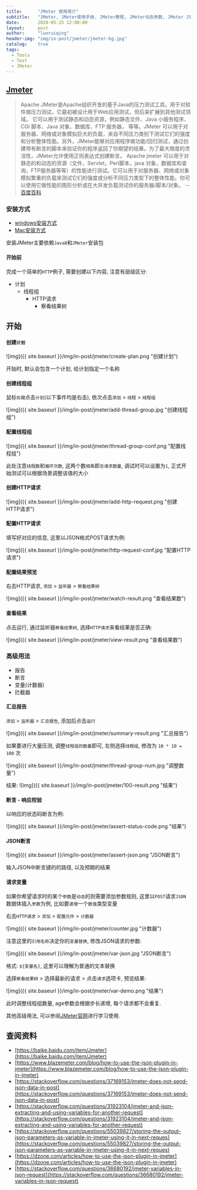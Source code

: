 ```yaml
---
title:      "JMeter 使用简介"
subtitle:   "JMeter, JMeter使用手册, JMeter教程, JMeter动态参数, JMeter JSON 参数"
date:       2020-05-25 12:00:00
layout:     post
author:     "luoruiqing"
header-img: "img/in-post/jmeter/jmeter-bg.jpg"
catalog:    true
tags:
  - Tools
  - Test
  - JMeter
---
```



## [Jmeter](https://jmeter.apache.org/)
> Apache JMeter是Apache组织开发的基于Java的压力测试工具。用于对软件做压力测试，它最初被设计用于Web应用测试，但后来扩展到其他测试领域。 它可以用于测试静态和动态资源，例如静态文件、Java 小服务程序、CGI 脚本、Java 对象、数据库、FTP 服务器， 等等。JMeter 可以用于对服务器、网络或对象模拟巨大的负载，来自不同压力类别下测试它们的强度和分析整体性能。另外，JMeter能够对应用程序做功能/回归测试，通过创建带有断言的脚本来验证你的程序返回了你期望的结果。为了最大限度的灵活性，JMeter允许使用正则表达式创建断言。
Apache jmeter 可以用于对静态的和动态的资源（文件，Servlet，Perl脚本，java 对象，数据库和查询，FTP服务器等等）的性能进行测试。它可以用于对服务器、网络或对象模拟繁重的负载来测试它们的强度或分析不同压力类型下的整体性能。你可以使用它做性能的图形分析或在大并发负载测试你的服务器/脚本/对象。 -- [百度百科](https://baike.baidu.com/item/Jmeter)


### 安装方式

- [windows安装方式](https://www.cnblogs.com/echolun/p/10003985.html)
- [Mac安装方式](https://www.jianshu.com/p/bce9077d883c)

安装JMeter主要依赖`Java8`和`JMeter`安装包

#### 开始前

完成一个简单的`HTTP`例子, 需要创建以下内容, 注意有层级区分:

- 计划
    - 线程组
        - HTTP请求
            - 察看结果树


## 开始

#### 创建`计划`

![img]({{ site.baseurl }}/img/in-post/jmeter/create-plan.png "创建计划")

开始时, 默认会包含一个计划, 给计划指定一个名称

#### 创建线程组

鼠标`右键`点击`计划`(以下事件均是右击), 依次点击`添加` > `线程` > `线程组`

![img]({{ site.baseurl }}/img/in-post/jmeter/add-thread-group.jpg "创建线程组")

#### 配置线程组

![img]({{ site.baseurl }}/img/in-post/jmeter/thread-group-conf.png "配置线程组")

此处注意`线程数`和`循环次数`, 这两个数`相乘`即`总请求数量`, 调试时可以设置为`1`, 正式开始测试可以根据场景调整该值的大小

#### 创建HTTP请求

![img]({{ site.baseurl }}/img/in-post/jmeter/add-http-request.png "创建HTTP请求")

#### 配置HTTP请求

填写好对应的信息, 这里以JSON格式POST请求为例:

![img]({{ site.baseurl }}/img/in-post/jmeter/http-request-conf.jpg "配置HTTP请求")

#### 配置结果预览

右击HTTP请求, `添加` > `监听器` > `察看结果树`

![img]({{ site.baseurl }}/img/in-post/jmeter/watch-result.png "查看结果数")

#### 查看结果

点击运行, 通过监听器`察看结果树`, 选择`HTTP请求`来看结果是否正确:

![img]({{ site.baseurl }}/img/in-post/jmeter/view-result.png "查看结果数")


### 高级用法

- 报告
- 断言
- 变量(计数器)
- 拦截器


#### 汇总报告

`添加` > `监听器` > `汇总报告`, 添加后点击`运行`

![img]({{ site.baseurl }}/img/in-post/jmeter/summary-result.png "汇总报告")

如果要进行大量压测, 调整`线程组的数量`即可, 左侧选择`线程组`, 修改为 `10 * 10 = 100` 次

![img]({{ site.baseurl }}/img/in-post/jmeter/thread-group-num.jpg "调整数量")

结果:
![img]({{ site.baseurl }}/img/in-post/jmeter/100-result.png "结果")

#### 断言 - 响应校验

以响应的状态码断言为例:

![img]({{ site.baseurl }}/img/in-post/jmeter/assert-status-code.png "结果")


#### JSON断言

![img]({{ site.baseurl }}/img/in-post/jmeter/assert-json.png "JSON断言")

输入JSON中断言键的的路径, 以及预期的结果

#### 请求变量

如果你希望请求时的某个`参数`是`动态`的则需要添加参数规则, 这里以`POST`请求`JSON`数据体插入`参数`为例, 比如要`递增`一个`数值`类型变量

右击`HTTP请求` > `添加` > `配置元件` > `计数器`

![img]({{ site.baseurl }}/img/in-post/jmeter/counter.jpg "计数器")

注意这里的`引用名称`决定你的`变量替换`, 修改JSON请求的参数:

![img]({{ site.baseurl }}/img/in-post/jmeter/var-json.jpg "JSON断言")

格式: `${变量名}`, 这里可以理解为普通的文本替换

选择`察看结果树` > 选择最新的请求 > 点击`请求`选项卡, 预览结果:

![img]({{ site.baseurl }}/img/in-post/jmeter/var-demo.png "结果")

此时调整线程组数量, age参数会根据步长递增, 每个请求都不会重复.


其他高级用法, 可以参阅[JMeter官网](https://jmeter.apache.org/)进行学习使用.


## 查阅资料

- [https://baike.baidu.com/item/Jmeter](https://baike.baidu.com/item/Jmeter)
- [https://www.blazemeter.com/blog/how-to-use-the-json-plugin-in-jmeter](https://www.blazemeter.com/blog/how-to-use-the-json-plugin-in-jmeter)
- [https://stackoverflow.com/questions/37169153/jmeter-does-not-send-json-data-in-post](https://stackoverflow.com/questions/37169153/jmeter-does-not-send-json-data-in-post)
- [https://stackoverflow.com/questions/31923104/jmeter-and-json-extracting-and-using-variables-for-another-request](https://stackoverflow.com/questions/31923104/jmeter-and-json-extracting-and-using-variables-for-another-request)
- [https://stackoverflow.com/questions/55039827/storing-the-output-json-parameters-as-variable-in-jmeter-using-it-in-next-reques](https://stackoverflow.com/questions/55039827/storing-the-output-json-parameters-as-variable-in-jmeter-using-it-in-next-reques)
- [https://dzone.com/articles/how-to-use-the-json-plugin-in-jmeter](https://dzone.com/articles/how-to-use-the-json-plugin-in-jmeter)
- [https://stackoverflow.com/questions/36680192/jmeter-variables-in-json-request](https://stackoverflow.com/questions/36680192/jmeter-variables-in-json-request)